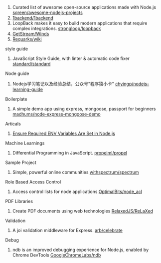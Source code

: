 1. Curated list of awesome open-source applications made with Node.js [sqreen/awesome-nodejs-projects](https://github.com/sqreen/awesome-nodejs-projects)
2. [1backend/1backend](https://github.com/1backend/1backend)
3. LoopBack makes it easy to build modern applications that require complex integrations. [strongloop/loopback](https://github.com/strongloop/loopback/)
4. [GetStream/Winds](https://github.com/GetStream/Winds)
5. [Requarks/wiki](https://github.com/Requarks/wiki)

style guide
1. JavaScript Style Guide, with linter & automatic code fixer [standard/standard](https://github.com/standard/standard)

Node guide
1. Nodejs学习笔记以及经验总结，公众号"程序猿小卡" [chyingp/nodejs-learning-guide](https://github.com/chyingp/nodejs-learning-guide)

Boilerplate
1. A simple demo app using express, mongoose, passport for beginners [madhums/node-express-mongoose-demo](https://github.com/madhums/node-express-mongoose-demo)

Articals
1. [Ensure Required ENV Variables Are Set in Node.js](http://vancelucas.com/blog/ensure-required-env-variables-are-set-in-node-js/)

Machine Learnings
1. Differential Programming in JavaScript. [propelml/propel](https://github.com/propelml/propel)

Sample Project
1. Simple, powerful online communities [withspectrum/spectrum](https://github.com/withspectrum/spectrum)

Role Based Access Control
1. Access control lists for node applications [OptimalBits/node_acl](https://github.com/OptimalBits/node_acl)

PDF Libraries
1. Create PDF documents using web technologies [RelaxedJS/ReLaXed](https://github.com/RelaxedJS/ReLaXed)

Validation
1. A joi validation middleware for Express. [arb/celebrate](https://github.com/arb/celebrate)

Debug
1. ndb is an improved debugging experience for Node.js, enabled by Chrome DevTools [GoogleChromeLabs/ndb](https://github.com/GoogleChromeLabs/ndb)
